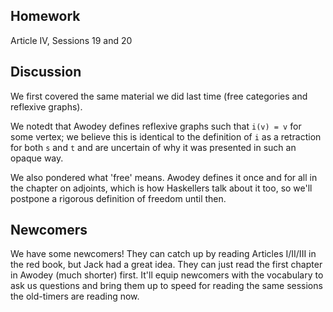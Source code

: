 ## Homework

Article IV, Sessions 19 and 20

## Discussion

We first covered the same material we did last time (free categories
and reflexive graphs).

We notedt that Awodey defines reflexive graphs such that `i(v) = v`
for some vertex; we believe this is identical to the definition of `i`
as a retraction for both `s` and `t` and are uncertain of why it was
presented in such an opaque way.

We also pondered what 'free' means. Awodey defines it once and for all
in the chapter on adjoints, which is how Haskellers talk about it too,
so we'll postpone a rigorous definition of freedom until then.

## Newcomers

We have some newcomers! They can catch up by reading Articles I/II/III
in the red book, but Jack had a great idea. They can just read the
first chapter in Awodey (much shorter) first. It'll equip newcomers
with the vocabulary to ask us questions and bring them up to speed for
reading the same sessions the old-timers are reading now.
